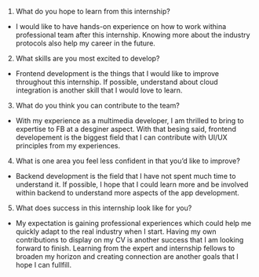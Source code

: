 1. What do you hope to learn from this internship?
- I would like to have hands-on experience on how to work withina professional team after this internship. Knowing more about the industry protocols also help my career in the future.

2. What skills are you most excited to develop?
- Frontend development is the things that I would like to improve throughout this internship. If possible, understand about cloud integration is another skill that I would love to learn.

3. What do you think you can contribute to the team?
- With my experience as a multimedia developer, I am thrilled to bring to expertise to FB at a desginer aspect. With that besing said, frontend developement is the biggest field that I can contribute with UI/UX principles from my experiences.

4. What is one area you feel less confident in that you’d like to improve?
- Backend development is the field that I have not spent much time to understand it. If possible, I hope that I could learn more and be involved within backend to understand more aspects of the app development.

5. What does success in this internship look like for you?
- My expectation is gaining professional experiences which could help me quickly adapt to the real industry when I start. Having my own contributions to display on my CV is another success that I am looking forward to finish. Learning from the expert and internship fellows to broaden my horizon and creating connection are another goals that I hope I can fullfill.